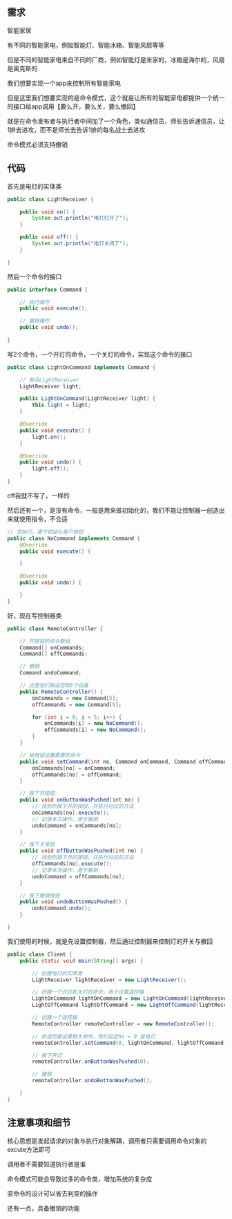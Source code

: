 ## 需求

智能家居

有不同的智能家电，例如智能灯、智能冰箱、智能风扇等等

但是不同的智能家电来自不同的厂商，例如智能灯是米家的，冰箱是海尔的，风扇是奥克斯的

我们想要实现一个app来控制所有智能家电

但是这里我们想要实现的是命令模式，这个就是让所有的智能家电都提供一个统一的接口给app调用【要么开，要么关，要么撤回】

就是在命令发布者与执行者中间加了一个角色，类似通信员，师长告诉通信员，让1排去进攻，而不是师长去告诉1排的每名战士去进攻

命令模式必须支持撤销



## 代码

首先是电灯的实体类

```java
public class LightReceiver {

    public void on() {
        System.out.println("电灯打开了");
    }

    public void off() {
        System.out.println("电灯关闭了");
    }

}
```

然后一个命令的接口

```java
public interface Command {

    // 执行操作
    public void execute();

    // 撤销操作
    public void undo();
    
}
```

写2个命令，一个开灯的命令，一个关灯的命令，实现这个命令的接口

```java
public class LightOnCommand implements Command {

    // 聚合LightReceiver
    LightReceiver light;

    public LightOnCommand(LightReceiver light) {
        this.light = light;
    }

    @Override
    public void execute() {
        light.on();
    }

    @Override
    public void undo() {
        light.off();
    }
}
```

off我就不写了，一样的

然后还有一个，是没有命令，一般是用来做初始化的，我们不能让控制器一创造出来就使用指令，不合适

```java
// 空执行，用于初始化每个按钮
public class NoCommand implements Command {
    @Override
    public void execute() {

    }

    @Override
    public void undo() {

    }
}
```

好，现在写控制器类

```java
public class RemoteController {

    // 开按钮的命令数组
    Command[] onCommands;
    Command[] offCommands;

    // 撤销
    Command undoCommand;

    // 这里我们假设控制5个设备
    public RemoteController() {
        onCommands = new Command[5];
        offCommands = new Command[5];

        for (int i = 0; i < 5; i++) {
            onCommands[i] = new NoCommand();
            offCommands[i] = new NoCommand();
        }
    }

    // 给按钮设置需要的命令
    public void setCommand(int no, Command onCommand, Command offCommand) {
        onCommands[no] = onCommand;
        offCommands[no] = offCommand;
    }

    // 按下开按钮
    public void onButtonWasPushed(int no) {
        // 找到你按下开的按钮，并执行对应的方法
        onCommands[no].execute();
        // 记录本次操作，用于撤销
        undoCommand = onCommands[no];
    }

    // 按下关按钮
    public void offButtonWasPushed(int no) {
        // 找到你按下开的按钮，并执行对应的方法
        offCommands[no].execute();
        // 记录本次操作，用于撤销
        undoCommand = offCommands[no];
    }

    // 按下撤销按钮
    public void undoButtonWasPushed() {
        undoCommand.undo();
    }

}
```

我们使用的时候，就是先设置控制器，然后通过控制器来控制灯的开关与撤回

```java
public class Client {
    public static void main(String[] args) {

        // 创建电灯的实体类
        LightReceiver lightReceiver = new LightReceiver();

        // 创建一个开灯和关灯的命令，用于设置遥控器
        LightOnCommand lightOnCommand = new LightOnCommand(lightReceiver);
        LightOffCommand lightOffCommand = new LightOffCommand(lightReceiver);

        // 创建一个遥控器
        RemoteController remoteController = new RemoteController();

        // 给遥控器设置相关命令，我们设定no = 0 是电灯
        remoteController.setCommand(0, lightOnCommand, lightOffCommand);

        // 按下开灯
        remoteController.onButtonWasPushed(0);

        // 撤销
        remoteController.undoButtonWasPushed();

    }
}
```



## 注意事项和细节

核心思想是发起请求的对象与执行对象解耦，调用者只需要调用命令对象的excute方法即可

调用者不需要知道执行者是谁



命令模式可能会导致过多的命令类，增加系统的复杂度



空命令的设计可以省去判空的操作



还有一点，具备撤销的功能